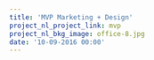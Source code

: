 ```yaml
---
title: 'MVP Marketing + Design'
project_nl_project_link: mvp
project_nl_bkg_image: office-8.jpg
date: '10-09-2016 00:00'
---
```


